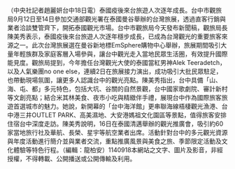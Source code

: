 （中央社記者趙麗妍台中18日電）泰國疫後來台旅遊人次逐年成長。台中市觀旅局9月12日至14日參加交通部觀光署在泰國曼谷舉辦的台灣旅展，透過直客行銷與業者洽談雙管齊下，開拓泰國觀光市場。台中市觀旅局今天發布新聞稿，觀旅局長陳美秀表示，泰國疫後來台旅遊人次逐年穩步成長，已成為台灣觀光的重要旅客來源之一。此次台灣旅展選在曼谷新地標EmSphere購物中心舉辦，旅展期間吸引大量年輕族群及家庭客層入場參與，讓台中觀光走入當地民眾生活圈，有效提升國際能見度。觀旅局提到，今年擔任台灣觀光大使的泰國當紅男神Alek Teeradetch，以及人氣樂團no one else，連續2日在旅展接力演出，成功吸引大批民眾駐足，也帶動現場氛圍，讓更多人認識台中的觀光亮點。陳美秀指出，台中具備「山、海、屯、都」多元特色，包括大坑、谷關的自然景觀，台中國家歌劇院、審計新村等文創亮點；結合米其林美食、夜市小吃與精緻伴手禮，展現台中作為國際旅客旅遊首選城市的魅力。她說，新開幕的「台中海洋館」更串聯海線梧棲觀光漁港、台中港三井OUTLET PARK、高美濕地、大安港媽祖文化園區等景點，值得旅客安排住宿台中深度走訪。陳美秀說明，16日在泰國清邁舉辦的觀光推廣會，吸引約60家當地旅行社及華航、長榮、星宇等航空業者出席。活動針對台中的多元觀光資源與年度活動進行簡介並與業者交流，重點推廣風景與美食之旅、季節限定活動及文化體驗等特色行程。（編輯：龍柏安）1140918本網站之文字、圖片及影音，非經授權，不得轉載、公開播送或公開傳輸及利用。